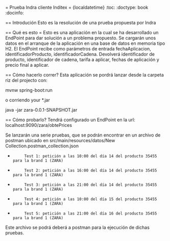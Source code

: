= Prueba Indra cliente Inditex =
{localdatetime}
:toc:
:doctype: book
:docinfo:

== Introdución
Esto es la resolución de una prueba propuesta por Indra


== Qué es esto =
Esto es una aplicación en la cual se ha desarrollado un EndPoint para dar solución a un problema propuesto.
Se cargarán unos datos en el arranque de la aplicación en una base de datos en memoria tipo H2.
El EndPoint recibe como parámetros de entrada  fechaAplicacion, identificadorProducto, identificadorCadena.
Devolverá identificador de producto, identificador de cadena, tarifa a aplicar, fechas de aplicación y 
precio final a aplicar.


== Cómo hacerlo correr?
Esta aplicación se pordrá lanzar desde la carpeta riz del projecto con:

  mvnw spring-boot:run

o corriendo your *.jar

   java -jar zara-0.0.1-SNAPSHOT.jar


== Cómo probarlo?
Tendrá configurado un EndPoint en la url:
localhost:9090/zara/obtePrices

Se lanzarán una serie pruebas, que se podrán encontrar en un archivo de postman ubicado en src/main/resources/datos/New Collection.postman_collection.json

-          Test 1: petición a las 10:00 del día 14 del producto 35455 para la brand 1 (ZARA)
-          Test 2: petición a las 16:00 del día 14 del producto 35455 para la brand 1 (ZARA)
-          Test 3: petición a las 21:00 del día 14 del producto 35455 para la brand 1 (ZARA)
-          Test 4: petición a las 10:00 del día 15 del producto 35455 para la brand 1 (ZARA)
-          Test 5: petición a las 21:00 del día 16 del producto 35455 para la brand 1 (ZARA)

Este archivo se podrá deberá a postman para la ejecución de dichas pruebas. 
